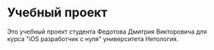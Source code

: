 # Учебный проект

Это учебный проект студента Федотова Дмитрия Викторовича для курса "iOS разработчик с нуля" университета Нетология.

